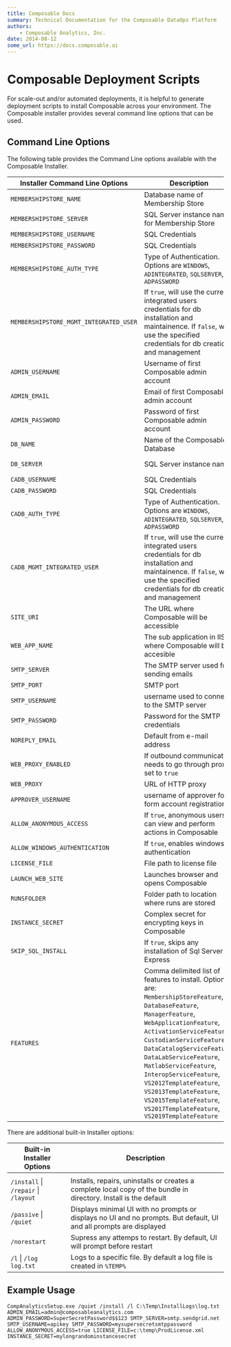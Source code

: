 ```yaml
---
title: Composable Docs
summary: Technical Documentation for the Composable DataOps Platform
authors:
    - Composable Analytics, Inc.
date: 2014-08-12
some_url: https://docs.composable.ai
---
```


# Composable Deployment Scripts

For scale-out and/or automated deployments, it is helpful to generate deployment scripts to install Composable across your environment. The Composable installer provides several command line options that can be used.

## Command Line Options

The following table provides the Command Line options available with the Composable Installer.

|Installer Command Line Options      |Description                                                                                                                                                                                                                                                                                                                                                                                                       |Example Value                 |Default Value                       |
|------------------------------------|------------------------------------------------------------------------------------------------------------------------------------------------------------------------------------------------------------------------------------------------------------------------------------------------------------------------------------------------------------------------------------------------------------------|------------------------------|------------------------------------|
| `MEMBERSHIPSTORE_NAME`                |Database name of Membership Store                                                                                                                                                                                                                                                                                                                                                                                 |MembershipStore               |MembershipStore                     |
| `MEMBERSHIPSTORE_SERVER`              |SQL Server instance name for Membership Store                                                                                                                                                                                                                                                                                                                                                                     |.\MyInstance  or  myserver.com|.                                   |
| `MEMBERSHIPSTORE_USERNAME`            |SQL Credentials                                                                                                                                                                                                                                                                                                                                                                                                   |                              |                                    |
| `MEMBERSHIPSTORE_PASSWORD`            |SQL Credentials                                                                                                                                                                                                                                                                                                                                                                                                   |                              |                                    |
| `MEMBERSHIPSTORE_AUTH_TYPE`           |Type of Authentication. Options are `WINDOWS`, `ADINTEGRATED`, `SQLSERVER`, `ADPASSWORD`                                                                                                                                                                                                                                                                                                                                  |WINDOWS                       |WINDOWS                             |
| `MEMBERSHIPSTORE_MGMT_INTEGRATED_USER`|If `true`,  will use the current integrated users credentials for db installation and maintainence.  If `false`, will use the specified credentials for db creation and management                                                                                                                                                                                                                                    |TRUE                          |TRUE                                |
| `ADMIN_USERNAME`                      |Username of first Composable admin account                                                                                                                                                                                                                                                                                                                                                                        |admin                         |admin                               |
| `ADMIN_EMAIL`                         |Email of first Composable admin account                                                                                                                                                                                                                                                                                                                                                                           |admin@composable.ai           |                                    |
| `ADMIN_PASSWORD`                      |Password of first Composable admin account                                                                                                                                                                                                                                                                                                                                                                        |                              |                                    |
| `DB_NAME`                             |Name of the Composable Database                                                                                                                                                                                                                                                                                                                                                                                   |CompAnalytics                 |CompAnalytics                       |
| `DB_SERVER`                           |SQL Server instance name                                                                                                                                                                                                                                                                                                                                                                                          |.\MyInstance  or  myserver.com|.                                   |
| `CADB_USERNAME`                       |SQL Credentials                                                                                                                                                                                                                                                                                                                                                                                                   |                              |                                    |
| `CADB_PASSWORD`                       |SQL Credentials                                                                                                                                                                                                                                                                                                                                                                                                   |                              |                                    |
| `CADB_AUTH_TYPE`                      |Type of Authentication. Options are `WINDOWS`, `ADINTEGRATED`, `SQLSERVER`, `ADPASSWORD`                                                                                                                                                                                                                                                                                                                                  |WINDOWS                       |WINDOWS                             |
| `CADB_MGMT_INTEGRATED_USER`           |If `true`,  will use the current integrated users credentials for db installation and maintainence.  If `false`, will use the specified credentials for db creation and management                                                                                                                                                                                                                                    |TRUE                          |TRUE                                |
| `SITE_URI`                            |The URL where Composable will be accessible                                                                                                                                                                                                                                                                                                                                                                       |https://mysite.com            |http://localhost                    |
| `WEB_APP_NAME`                        |The sub application in IIS where Composable will be accesible                                                                                                                                                                                                                                                                                                                                                     |/CompAnalytics                |/CompAnalytics                      |
| `SMTP_SERVER`                         |The SMTP server used for sending emails                                                                                                                                                                                                                                                                                                                                                                           |mail.corporate.com            |                                    |
| `SMTP_PORT`                           |SMTP port                                                                                                                                                                                                                                                                                                                                                                                                         |587                           |                                    |
| `SMTP_USERNAME`                       |username used to connect to the SMTP server                                                                                                                                                                                                                                                                                                                                                                       |                              |                                    |
| `SMTP_PASSWORD`                       |Password  for the SMTP credentials                                                                                                                                                                                                                                                                                                                                                                                |                              |                                    |
| `NOREPLY_EMAIL`                       |Default from e-mail address                                                                                                                                                                                                                                                                                                                                                                                        |noreply@composable.ai         |noreply@composableanalytics.com     |
| `WEB_PROXY_ENABLED`                   |If outbound communication needs to go through proxy, set to `true`                                                                                                                                                                                                                                                                                                                                                  |TRUE                          |FALSE                               |
| `WEB_PROXY`                           |URL of HTTP proxy                                                                                                                                                                                                                                                                                                                                                                                                 |http://mycorporateproxy/      |                                    |
| `APPROVER_USERNAME`                   |username of approver for form account registrations                                                                                                                                                                                                                                                                                                                                                               |admin                         |                                    |
| `ALLOW_ANONYMOUS_ACCESS`              |If `true`,  anonymous users can view and perform actions in Composable                                                                                                                                                                                                                                                                                                                                              |FALSE                         |FALSE                               |
| `ALLOW_WINDOWS_AUTHENTICATION`        |If `true`,  enables windows authentication                                                                                                                                                                                                                                                                                                                                                                          |TRUE                          |FALSE                               |
| `LICENSE_FILE`                        |File path to license file                                                                                                                                                                                                                                                                                                                                                                                         |C:\folder\license.xml         |                                    |
| `LAUNCH_WEB_SITE`                     |Launches browser and opens Composable                                                                                                                                                                                                                                                                                                                                                                             |FALSE                         |TRUE                                |
| `RUNSFOLDER`                          |Folder path to location where runs are stored                                                                                                                                                                                                                                                                                                                                                                     |E:\folder\runs\               |C:\program files\companalytics\runs\|
| `INSTANCE_SECRET`                     |Complex secret for encrypting keys in Composable                                                                                                                                                                                                                                                                                                                                                                  |Long Random String            |auto-generated                      |
| `SKIP_SQL_INSTALL`                    |If `true`,  skips any installation of Sql Server Express                                                                                                                                                                                                                                                                                                                                                          |TRUE                          |FALSE                               |
| `FEATURES`                            |Comma delimited list of features to install. Options are: `MembershipStoreFeature`, `DatabaseFeature`, `ManagerFeature`, `WebApplicationFeature`,  `ActivationServiceFeature`, `CustodianServiceFeature`, `DataCatalogServiceFeature`, `DataLabServiceFeature`,  `MatlabServiceFeature`, `InteropServiceFeature`, `VS2012TemplateFeature`, `VS2013TemplateFeature`,  `VS2015TemplateFeature`, `VS2017TemplateFeature`, `VS2019TemplateFeature`|                              |                                    |


There are additional built-in Installer options:

|Built-in Installer Options     |Description                                                                                                       |
|-------------------------------|------------------------------------------------------------------------------------------------------------------|
|                               |                                                                                                                  |
|`/install` &#124; `/repair` &#124; `/layout` |Installs, repairs, uninstalls or creates a complete local copy of the bundle in directory.  Install is the default|
|`/passive` &#124; `/quiet`            |Displays minimal UI with no prompts or displays no UI and no prompts. But default, UI and all prompts are displayed|
|`/norestart`                   |Supress any attemps to restart. By default, UI will prompt before restart                                          |
|`/l` &#124; `/log log.txt`            |Logs to a specific file. By default a log file is created in `%TEMP%`                                              |


## Example Usage

```code
CompAnalyticsSetup.exe /quiet /install /l C:\Temp\InstallLogs\log.txt ADMIN_EMAIL=admin@composableanalytics.com ADMIN_PASSWORD=SuperSecretPassword$$123 SMTP_SERVER=smtp.sendgrid.net SMTP_USERNAME=apikey SMTP_PASSWORD=mysupersecretsmtppassword  ALLOW_ANONYMOUS_ACCESS=true LICENSE_FILE=c:\temp\ProdLicense.xml INSTANCE_SECRET=mylongrandominstancesecret
```
